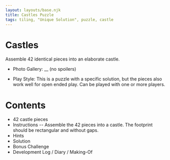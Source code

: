 ```yaml
---
layout: layouts/base.njk
title: Castles Puzzle
tags: tiling, "Unique Solution", puzzle, castle
---
```

# Castles
Assemble 42 identical pieces into an elaborate castle.

* Photo Gallery: __
(no spoilers)

* Play Style: This is a puzzle with a specific solution, but the pieces also work well for open ended play. Can be played with one or more players.

# Contents
* 42 castle pieces
* Instructions
-- Assemble the 42 pieces into a castle. The footprint should be rectangular and without gaps.
* Hints
* Solution
* Bonus Challenge
* Development Log / Diary / Making-Of
